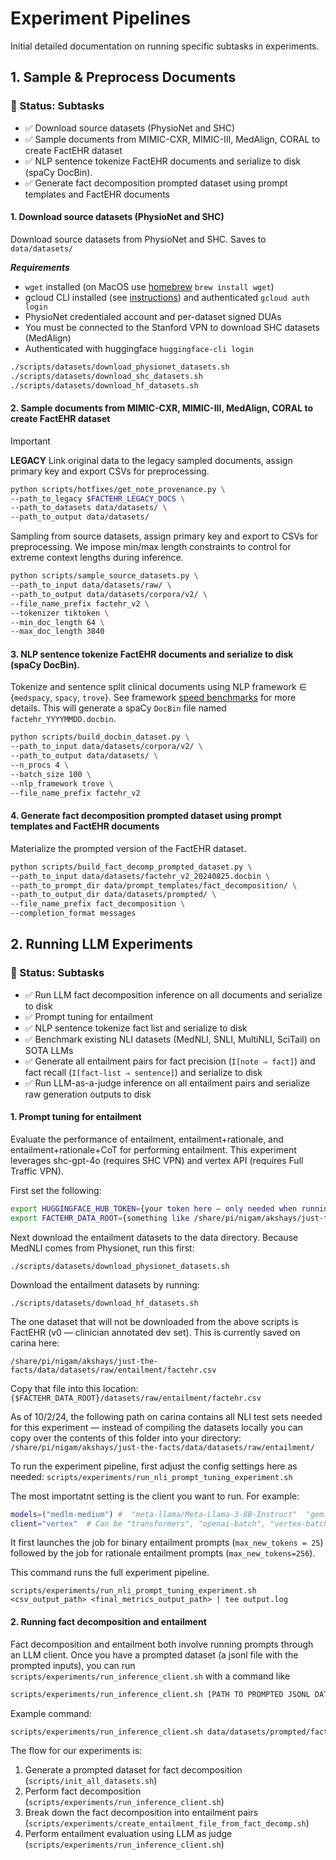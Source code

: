 
# Experiment Pipelines

Initial detailed documentation on running specific subtasks in experiments.

## 1. Sample & Preprocess Documents

### 🚧 Status: Subtasks
- ✅ Download source datasets (PhysioNet and SHC)
- ✅ Sample documents from MIMIC-CXR, MIMIC-III, MedAlign, CORAL to create FactEHR dataset
- ✅ NLP sentence tokenize FactEHR documents and serialize to disk (spaCy DocBin).
- ✅ Generate fact decomposition prompted dataset using prompt templates and FactEHR documents


#### 1. Download source datasets (PhysioNet and SHC)

Download source datasets from PhysioNet and SHC. Saves to `data/datasets/` 

***Requirements***

- `wget` installed (on MacOS use [homebrew](https://brew.sh/) `brew install wget`)
- gcloud CLI installed (see [instructions](https://cloud.google.com/sdk/docs/install)) and authenticated `gcloud auth login`
- PhysioNet credentialed account and per-dataset signed DUAs
- You must be connected to the Stanford VPN to download SHC datasets (MedAlign)
- Authenticated with huggingface `huggingface-cli login`

```bash
./scripts/datasets/download_physionet_datasets.sh
./scripts/datasets/download_shc_datasets.sh
./scripts/datasets/download_hf_datasets.sh
```

#### 2. Sample documents from MIMIC-CXR, MIMIC-III, MedAlign, CORAL to create FactEHR dataset

>[!IMPORTANT]  
> **LEGACY** Link original data to the legacy sampled documents, assign primary key and export CSVs for preprocessing.
>
> ```bash
> python scripts/hotfixes/get_note_provenance.py \
> --path_to_legacy $FACTEHR_LEGACY_DOCS \
> --path_to_datasets data/datasets/ \
> --path_to_output data/datasets/
> ```

Sampling from source datasets, assign primary key and export to CSVs for preprocessing. We impose min/max length constraints to control for extreme context lengths during inference.

```bash
python scripts/sample_source_datasets.py \
--path_to_input data/datasets/raw/ \
--path_to_output data/datasets/corpora/v2/ \
--file_name_prefix factehr_v2 \
--tokenizer tiktoken \
--min_doc_length 64 \
--max_doc_length 3840
```

#### 3. NLP sentence tokenize FactEHR documents and serialize to disk (spaCy DocBin).

Tokenize and sentence split clinical documents using NLP framework ∈ {`medspacy`, `spacy`, `trove`}. See framework [speed benchmarks](docs/nlp_benchmarks.md) for more details. This will generate a spaCy `DocBin` file named `factehr_YYYYMMDD.docbin`.

```bash
python scripts/build_docbin_dataset.py \
--path_to_input data/datasets/corpora/v2/ \
--path_to_output data/datasets/ \
--n_procs 4 \
--batch_size 100 \
--nlp_framework trove \
--file_name_prefix factehr_v2
```

#### 4. Generate fact decomposition prompted dataset using prompt templates and FactEHR documents

Materialize the prompted version of the FactEHR dataset. 

```bash
python scripts/build_fact_decomp_prompted_dataset.py \
--path_to_input data/datasets/factehr_v2_20240825.docbin \
--path_to_prompt_dir data/prompt_templates/fact_decomposition/ \
--path_to_output_dir data/datasets/prompted/ \
--file_name_prefix fact_decomposition \
--completion_format messages
```


## 2. Running LLM Experiments

### 🚧 Status: Subtasks
- ✅ Run LLM fact decomposition inference on all documents and serialize to disk
- ✅ Prompt tuning for entailment
- ✅ NLP sentence tokenize fact list and serialize to disk
- ✅ Benchmark existing NLI datasets (MedNLI, SNLI, MultiNLI, SciTail) on SOTA LLMs
- ✅ Generate all entailment pairs for fact precision (`I[note ⇒ fact]`) and fact recall (`I[fact-list ⇒ sentence]`) and serialize to disk
- ✅ Run LLM-as-a-judge inference on all entailment pairs and serialize raw generation outputs to disk

#### 1. Prompt tuning for entailment
Evaluate the performance of entailment, entailment+rationale, and entailment+rationale+CoT for performing entailment. This experiment
leverages shc-gpt-4o (requires SHC VPN) and vertex API (requires Full Traffic VPN). 

First set the following:
```bash
export HUGGINGFACE_HUB_TOKEN={your token here — only needed when running transformers client}
export FACTEHR_DATA_ROOT={something like /share/pi/nigam/akshays/just-the-facts/data/}
```

Next download the entailment datasets to the data directory. Because MedNLI comes from Physionet, run this first:

`./scripts/datasets/download_physionet_datasets.sh`

Download the entailment datasets by running:

`./scripts/datasets/download_hf_datasets.sh`

The one dataset that will not be downloaded from the above scripts is FactEHR (v0 — clinician annotated dev set). This is currently saved on carina here:

`/share/pi/nigam/akshays/just-the-facts/data/datasets/raw/entailment/factehr.csv`

Copy that file into this location: `{$FACTEHR_DATA_ROOT}/datasets/raw/entailment/factehr.csv`

As of 10/2/24, the following path on carina contains all NLI test sets needed for this experiment — instead of compiling the datasets locally you can copy over the contents of this folder into your directory: `/share/pi/nigam/akshays/just-the-facts/data/datasets/raw/entailment/`

To run the experiment pipeline, first adjust the config settings here as needed: `scripts/experiments/run_nli_prompt_tuning_experiment.sh`

The most importatnt setting is the client you want to run. For example: 
```bash
models=("medlm-medium") #  "meta-llama/Meta-Llama-3-8B-Instruct"  "gemini-1.5-flash-002"
client="vertex"  # Can be "transformers", "openai-batch", "vertex-batch", "vertex"
```

It first launches the job for binary entailment prompts (`max_new_tokens = 25`) followed by the job for rationale entailment prompts (`max_new_tokens=256`).

This command runs the full experiment pipeline. 

`scripts/experiments/run_nli_prompt_tuning_experiment.sh <csv_output_path> <final_metrics_output_path> | tee output.log` 

#### 2. Running fact decomposition and entailment 

Fact decomposition and entailment both involve running prompts through an LLM client. Once you have a prompted dataset (a jsonl file with the prompted inputs), you can run `scripts/experiments/run_inference_client.sh` with a command like

```bash
scripts/experiments/run_inference_client.sh [PATH TO PROMPTED JSONL DATA] [MODEL NAME] [CLIENT NAME] [N TMUX SESSIONS] [MAX OUTPUT TOKENS]
```

Example command:
```bash
scripts/experiments/run_inference_client.sh data/datasets/prompted/fact_decomposition_20241009_medalign.jsonl "gemini-1.5-flash-002" "vertex" 5 4000
```

The flow for our experiments is:

1. Generate a prompted dataset for fact decomposition (`scripts/init_all_datasets.sh`)
2. Perform fact decomposition (`scripts/experiments/run_inference_client.sh`)
3. Break down the fact decomposition into entailment pairs (`scripts/experiments/create_entailment_file_from_fact_decomp.sh`)
4. Perform entailment evaluation using LLM as judge (`scripts/experiments/run_inference_client.sh`)

